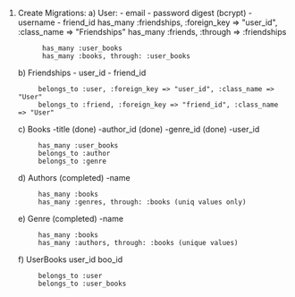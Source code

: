 1) Create Migrations: 
	a) User: - email
			 - password digest (bcrypt)
			 - username
			 - friend_id
			 has_many :friendships, :foreign_key => "user_id", :class_name => "Friendships"
			 has_many :friends, :through => :friendships


			 has_many :user_books
			 has_many :books, through: :user_books

	b) Friendships
			- user_id
			- friend_id

			belongs_to :user, :foreign_key => "user_id", :class_name => "User"
			belongs_to :friend, :foreign_key => "friend_id", :class_name => "User"  

	c) Books
			-title (done)
			-author_id (done)
			-genre_id (done)
			-user_id

			has_many :user_books
			belongs_to :author
			belongs_to :genre

	d) Authors (completed)
			-name

			has_many :books
			has_many :genres, through: :books (uniq values only)
 
	e) Genre (completed)
			-name

			has_many :books
			has_many :authors, through: :books (unique values)

	f) UserBooks
			user_id
			boo_id

			belongs_to :user
			belongs_to :user_books

			 
			 
